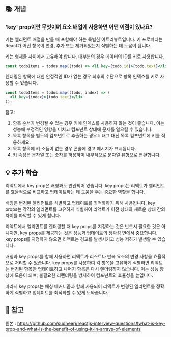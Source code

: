 ## 📚 개념

### 'key' prop이란 무엇이며 요소 배열에 사용하면 어떤 이점이 있나요?
키는 엘리먼트 배열을 만들 때 포함해야 하는 특별한 어트리뷰트입니다. 키 프로퍼티는 React가 어떤 항목이 변경, 추가 또는 제거되었는지 식별하는 데 도움이 됩니다.

키는 형제들 사이에서 고유해야 합니다. 대부분의 경우 데이터의 ID를 키로 사용합니다.

```jsx
const todoItems = todos.map((todo) => <li key={todo.id}>{todo.text}</li>);
```
렌더링된 항목에 대한 안정적인 ID가 없는 경우 최후의 수단으로 항목 인덱스를 키로 사용할 수 있습니다.

```jsx
const todoItems = todos.map((todo, index) => (
  <li key={index}>{todo.text}</li>
));
```
참고:

1. 항목 순서가 변경될 수 있는 경우 키에 인덱스를 사용하지 않는 것이 좋습니다. 이는 성능에 부정적인 영향을 미치고 컴포넌트 상태에 문제를 일으킬 수 있습니다.
2. 목록 항목을 별도의 컴포넌트로 추출하는 경우 li 태그 대신 목록 컴포넌트에 키를 적용하세요.
3. 목록 항목에 키 소품이 없는 경우 콘솔에 경고 메시지가 표시됩니다.
4. 키 속성은 문자열 또는 숫자를 허용하며 내부적으로 문자열 유형으로 변환합니다.

## 💡 추가 학습

리액트에서 key prop은 배칭과도 연관되어 있습니다. key props는 리액트가 엘리먼트를 효율적으로 비교하고 업데이트하는 데 도움을 주는 중요한 역할을 합니다.

배칭은 변경된 엘리먼트를 식별하고 업데이트를 최적화하기 위해 사용됩니다. key props는 각각의 엘리먼트를 고유하게 식별하여 리액트가 이전 상태와 새로운 상태 간의 차이를 파악할 수 있게 합니다.

리액트에서 엘리먼트를 렌더링할 때 key props를 지정하는 것은 반드시 필요한 것은 아니지만, key props를 제공하는 것은 성능과 업데이트의 정확성 면에서 중요합니다. key props를 지정하지 않으면 리액트는 경고를 발생시키고 성능 저하가 발생할 수 있습니다.

배칭과 key props를 함께 사용하면 리액트가 리스트나 반복 요소의 변경 사항을 효율적으로 처리할 수 있습니다. key props를 사용하여 각 항목을 고유하게 식별하면 리액트는 변경된 항목만 업데이트하고 나머지 항목은 다시 렌더링하지 않습니다. 이는 성능 향상에 도움이 되며, 불필요한 리렌더링을 방지하여 컴포넌트의 효율성을 높입니다.

따라서 key props는 배칭 메커니즘과 함께 사용되어 리액트가 변경된 엘리먼트를 정확하게 식별하고 업데이트를 최적화할 수 있게 도와줍니다.

## 📌 참고 
원본 : https://github.com/sudheerj/reactjs-interview-questions#what-is-key-prop-and-what-is-the-benefit-of-using-it-in-arrays-of-elements

